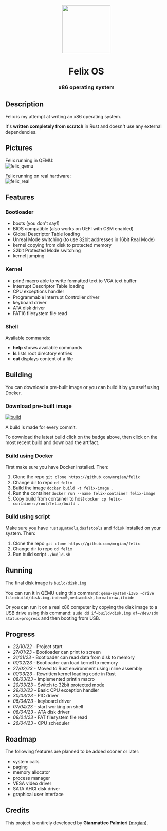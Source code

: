 <p align="center"><img src="https://user-images.githubusercontent.com/10211171/231185775-eb188a74-a133-45f6-8f2b-21cc1d498a0a.jpg" height=150></p>
<h1 align="center">Felix OS</h1>
<h3 align="center">
x86 operating system
</h3>

## Description

Felix is my attempt at writing an x86 operating system.

It's **written completely from scratch** in Rust and doesn't use any external dependencies.

## Pictures
Felix running in QEMU:<br>
![felix_qemu](https://user-images.githubusercontent.com/10211171/230795939-eab6ab78-5c88-4ece-8dc1-f0e7faca9df9.png)

Felix running on real hardware:<br>
![felix_real](https://user-images.githubusercontent.com/10211171/230796141-b2c62d63-5c4e-4d8b-a9ee-3669bdee48b0.jpg)

## Features

### Bootloader
- boots (you don't say!)
- BIOS compatible (also works on UEFI with CSM enabled)
- Global Descriptor Table loading
- Unreal Mode switching (to use 32bit addresses in 16bit Real Mode)
- kernel copying from disk to protected memory
- 32bit Protected Mode switching
- kernel jumping

### Kernel
- print! macro able to write formatted text to VGA text buffer 
- Interrupt Descriptor Table loading
- CPU exceptions handler
- Programmable Interrupt Controller driver
- keyboard driver
- ATA disk driver
- FAT16 filesystem file read

### Shell
Available commands:
- **help** shows available commands
- **ls** lists root directory entries
- **cat <filename>** displays content of a file

## Building

You can download a pre-built image or you can build it by yourself using Docker.

### Download pre-built image
[![build](https://github.com/mrgian/felix/actions/workflows/docker.yml/badge.svg)](https://github.com/mrgian/felix/actions)

A build is made for every commit.

To download the latest build click on the badge above, then click on the most recent build and download the artifact.

### Build using Docker
First make sure you have Docker installed. Then:

1. Clone the repo `git clone https://github.com/mrgian/felix`
2. Change dir to repo `cd felix`
3. Build the image `docker build -t felix-image .`
4. Run the container `docker run --name felix-container felix-image`
5. Copy build from container to host `docker cp felix-container:/root/felix/build .`

### Build using script
Make sure you have `rustup`,`mtools`,`dosfstools` and `fdisk` installed on your system. Then:

1. Clone the repo `git clone https://github.com/mrgian/felix`
2. Change dir to repo `cd felix`
3. Run build script `./build.sh`

## Running
The final disk image is `build/disk.img`

You can run it in QEMU using this command: `qemu-system-i386 -drive file=build/disk.img,index=0,media=disk,format=raw,if=ide`

Or you can run it on a real x86 computer by copying the disk image to a USB drive using this command: `sudo dd if=build/disk.img of=/dev/sdX status=progress` and then booting from USB.

## Progress
- *22/10/22* - Project start
- *27/01/23* - Bootloader can print to screen
- *31/01/23* - Bootloader can read data from disk to memory
- *01/02/23* - Bootloader can load kernel to memory
- *27/02/23* - Moved to Rust environment using inline assembly
- *01/03/23* - Rewritten kernel loading code in Rust
- *08/03/23* - Implemented println macro
- *20/03/23* - Switch to 32bit protected mode
- *29/03/23* - Basic CPU exception handler
- *30/03/23* - PIC driver
- *06/04/23* - keyboard driver
- *07/04/23* - start working on shell
- *08/04/23* - ATA disk driver
- *09/04/23* - FAT filesystem file read
- *26/04/23* - CPU scheduler

## Roadmap
The following features are planned to be added sooner or later:
 - system calls 
 - paging
 - memory allocator
 - process manager
 - VESA video driver
 - SATA AHCI disk driver
 - graphical user interface

## Credits
This project is entirely developed by **Gianmatteo Palmieri** ([mrgian](https://github.com/mrgian)).
